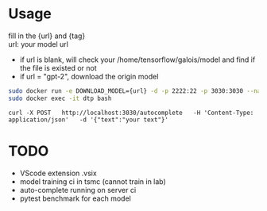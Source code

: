 # Usage
fill in the {url} and {tag}  
url: your model url  
- if url is blank, will check your /home/tensorflow/galois/model and find if the file is existed or not
- if url = "gpt-2", download the origin model
```sh
sudo docker run -e DOWNLOAD_MODEL={url} -d -p 2222:22 -p 3030:3030 --name dtp yqchenee/dtp-tensorflow:{tag}
sudo docker exec -it dtp bash
```
```
curl -X POST   http://localhost:3030/autocomplete   -H 'Content-Type: application/json'   -d '{"text":"your text"}'
```
# TODO
*   VScode extension .vsix
*   model training ci in tsmc (cannot train in lab)
*   auto-complete running on server ci
*   pytest benchmark for each model